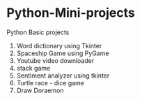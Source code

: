 # Python-Mini-projects
Python Basic projects
1. Word dictionary using Tkinter
2. Spaceship Game using PyGame
3. Youtube video downloader
4. stack game
5. Sentiment analyzer using tkinter
6. Turtle race - dice game
7. Draw Doraemon
